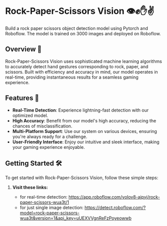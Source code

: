 # Rock-Paper-Scissors Vision 👁️✊✋✌️

Build a rock paper scissors object detection model using Pytorch and Roboflow. The model is trained on 3000 images and deployed on Roboflow. 
## Overview 🌟

Rock-Paper-Scissors Vision uses sophisticated machine learning algorithms to accurately detect hand gestures corresponding to rock, paper, and scissors. Built with efficiency and accuracy in mind, our model operates in real-time, providing instantaneous results for a seamless gaming experience.

## Features 🚀

- **Real-Time Detection**: Experience lightning-fast detection with our optimized model.
- **High Accuracy**: Benefit from our model's high accuracy, reducing the chances of misclassification.
- **Multi-Platform Support**: Use our system on various devices, ensuring you're always ready for a challenge.
- **User-Friendly Interface**: Enjoy our intuitive and sleek interface, making your gaming experience enjoyable.

## Getting Started 🛠️

To get started with Rock-Paper-Scissors Vision, follow these simple steps:

1. **Visit these links:**

   * for real-time detection: https://app.roboflow.com/yolov8-ajpvj/rock-paper-scissors-wua3t/1
   * for just single image detection: https://detect.roboflow.com/?model=rock-paper-scissors-wua3t&version=1&api_key=uUEXVVgnReFzPoyeowwb
